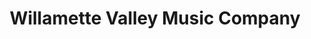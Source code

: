 ---
title: "Willamette Valley Music Company"
url: /salem/willamette-valley-music-company/
shop: musical instrument
---